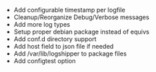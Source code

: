 * Add configurable timestamp per logfile
* Cleanup/Reorganize Debug/Verbose messages
* Add more log types
* Setup proper debian package instead of equivs
* Add conf.d directory support
* Add host field to json file if needed
* Add /var/lib/logshipper to package files
* Add configtest option
